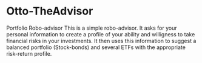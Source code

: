 # Otto-TheAdvisor
Portfolio Robo-advisor
This is a simple robo-advisor. It asks for your personal information to create a profile of your ability and willigness to take financial risks in your investments.
It then uses this information to suggest a balanced portfolio (Stock-bonds) and several ETFs with the appropriate risk-return profile.
